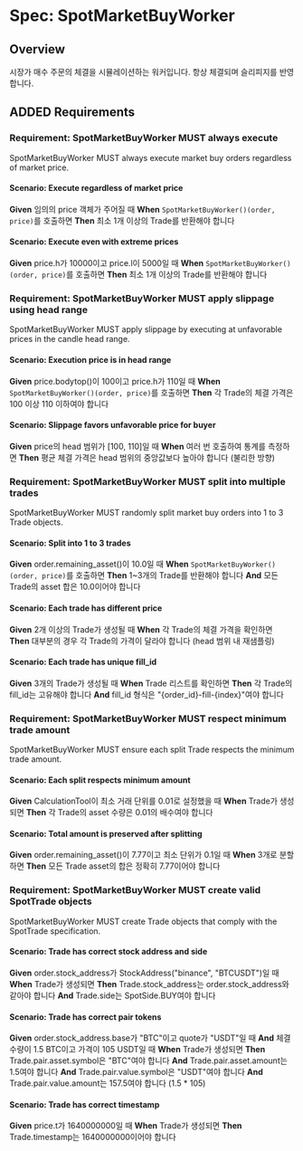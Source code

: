 # Spec: SpotMarketBuyWorker

## Overview

시장가 매수 주문의 체결을 시뮬레이션하는 워커입니다. 항상 체결되며 슬리피지를 반영합니다.

## ADDED Requirements

### Requirement: SpotMarketBuyWorker MUST always execute

SpotMarketBuyWorker MUST always execute market buy orders regardless of market price.

#### Scenario: Execute regardless of market price

**Given** 임의의 price 객체가 주어질 때
**When** `SpotMarketBuyWorker()(order, price)`를 호출하면
**Then** 최소 1개 이상의 Trade를 반환해야 합니다

#### Scenario: Execute even with extreme prices

**Given** price.h가 10000이고 price.l이 5000일 때
**When** `SpotMarketBuyWorker()(order, price)`를 호출하면
**Then** 최소 1개 이상의 Trade를 반환해야 합니다

### Requirement: SpotMarketBuyWorker MUST apply slippage using head range

SpotMarketBuyWorker MUST apply slippage by executing at unfavorable prices in the candle head range.

#### Scenario: Execution price is in head range

**Given** price.bodytop()이 100이고 price.h가 110일 때
**When** `SpotMarketBuyWorker()(order, price)`를 호출하면
**Then** 각 Trade의 체결 가격은 100 이상 110 이하여야 합니다

#### Scenario: Slippage favors unfavorable price for buyer

**Given** price의 head 범위가 [100, 110]일 때
**When** 여러 번 호출하여 통계를 측정하면
**Then** 평균 체결 가격은 head 범위의 중앙값보다 높아야 합니다 (불리한 방향)

### Requirement: SpotMarketBuyWorker MUST split into multiple trades

SpotMarketBuyWorker MUST randomly split market buy orders into 1 to 3 Trade objects.

#### Scenario: Split into 1 to 3 trades

**Given** order.remaining_asset()이 10.0일 때
**When** `SpotMarketBuyWorker()(order, price)`를 호출하면
**Then** 1~3개의 Trade를 반환해야 합니다
**And** 모든 Trade의 asset 합은 10.0이어야 합니다

#### Scenario: Each trade has different price

**Given** 2개 이상의 Trade가 생성될 때
**When** 각 Trade의 체결 가격을 확인하면
**Then** 대부분의 경우 각 Trade의 가격이 달라야 합니다 (head 범위 내 재샘플링)

#### Scenario: Each trade has unique fill_id

**Given** 3개의 Trade가 생성될 때
**When** Trade 리스트를 확인하면
**Then** 각 Trade의 fill_id는 고유해야 합니다
**And** fill_id 형식은 "{order_id}-fill-{index}"여야 합니다

### Requirement: SpotMarketBuyWorker MUST respect minimum trade amount

SpotMarketBuyWorker MUST ensure each split Trade respects the minimum trade amount.

#### Scenario: Each split respects minimum amount

**Given** CalculationTool이 최소 거래 단위를 0.01로 설정했을 때
**When** Trade가 생성되면
**Then** 각 Trade의 asset 수량은 0.01의 배수여야 합니다

#### Scenario: Total amount is preserved after splitting

**Given** order.remaining_asset()이 7.77이고 최소 단위가 0.1일 때
**When** 3개로 분할하면
**Then** 모든 Trade asset의 합은 정확히 7.77이어야 합니다

### Requirement: SpotMarketBuyWorker MUST create valid SpotTrade objects

SpotMarketBuyWorker MUST create Trade objects that comply with the SpotTrade specification.

#### Scenario: Trade has correct stock address and side

**Given** order.stock_address가 StockAddress("binance", "BTCUSDT")일 때
**When** Trade가 생성되면
**Then** Trade.stock_address는 order.stock_address와 같아야 합니다
**And** Trade.side는 SpotSide.BUY여야 합니다

#### Scenario: Trade has correct pair tokens

**Given** order.stock_address.base가 "BTC"이고 quote가 "USDT"일 때
**And** 체결 수량이 1.5 BTC이고 가격이 105 USDT일 때
**When** Trade가 생성되면
**Then** Trade.pair.asset.symbol은 "BTC"여야 합니다
**And** Trade.pair.asset.amount는 1.5여야 합니다
**And** Trade.pair.value.symbol은 "USDT"여야 합니다
**And** Trade.pair.value.amount는 157.5여야 합니다 (1.5 * 105)

#### Scenario: Trade has correct timestamp

**Given** price.t가 1640000000일 때
**When** Trade가 생성되면
**Then** Trade.timestamp는 1640000000이어야 합니다
